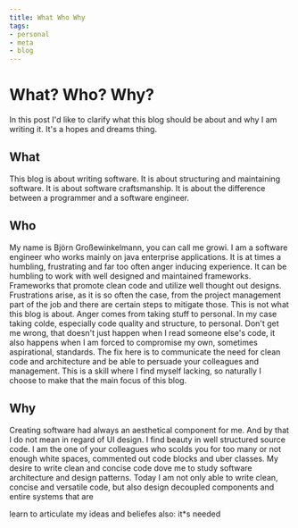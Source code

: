 ```yaml
---
title: What Who Why
tags:
- personal
- meta
- blog
---
```

# What? Who? Why?
In this post I'd like to clarify what this blog should be about and why I am writing it. It's a hopes and dreams thing.

## What
This blog is about writing software. It is about structuring and maintaining software. It is about software craftsmanship. It is about the difference between a programmer and a software engineer.

## Who 
My name is Björn Großewinkelmann, you can call me growi. I am a software engineer who works mainly on java enterprise applications. It is at times a humbling, frustrating and far too often anger inducing experience. 
It can be humbling to work with well designed and maintained frameworks. Frameworks that promote clean code and utilize well thought out designs.
Frustrations arise, as it is so often the case, from the project management part of the job and there are certain steps to mitigate those. This is not what this blog is about.
Anger comes from taking stuff to personal. In my case taking colde, especially code quality and structure, to personal. Don't get me wrong, that doesn't just happen when I read someone else's code, it also happens when I am forced to compromise my own, sometimes aspirational, standards. The fix here is to communicate the need for clean code and architecture and be able to persuade your colleagues and management. This is a skill where I find myself lacking, so naturally I choose to make that the main focus of this blog.

## Why

Creating software had always an aesthetical component for me. And by that I do not mean in regard of UI design. I find beauty in well structured source code. I am the one of your colleagues who scolds you for too many or not enough white spaces, commented out code blocks and uber classes. 
My desire to write clean and concise code dove me to study software architecture and design patterns. Today I am not only able to write clean, concise and versatile code, but also design decoupled components and entire systems that are  


learn to articulate my ideas and beliefes
also: it*s needed
<!--stackedit_data:
eyJoaXN0b3J5IjpbMjAzNDAwMTExMywxNjU3NzcwNDI5LC01Mj
cxMjIyNzMsLTk0NDQ2NzgyMywxNDIwMDU0MjQzLC0xMDEwMjIz
NDEsMTA1NTk4MTUyNCwyMDA3NjEwMDg2LC0zMzYwOTg3ODUsMT
k4MzgzNTQyNSwtMjAwOTI5NzAzNywtMTU4NDk2MTE0NywtNDQ0
Njk5OTE0LDE0ODE2ODkxMDMsLTYxMDM3MzQ3OCwtMTA5OTg0Mz
kyLC01NTEyNTIwMjAsMTk2MzY1MzE5NCwxMjUxMTQxNDY3LDEx
MDE0NDUxMzRdfQ==
-->